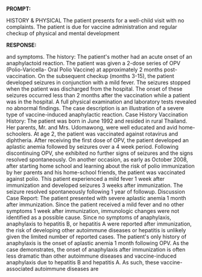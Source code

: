 **PROMPT:**

HISTORY & PHYSICAL The patient presents for a well-child visit with no complaints. The patient is due for vaccine administration and regular checkup of physical and mental development

**RESPONSE:**

  and symptoms. The history: The patient's mother had an acute onset of an anaphylactoid reaction. The patient was given a 2-dose series of OPV (Polio-Varicella- Oral Polio Vaccine) at approximately 2 months post-vaccination.  On the subsequent checkup (months 3-15), the patient developed seizures in conjunction with a mild fever. The seizures stopped when the patient was discharged from the hospital. The onset of these seizures occurred less than 2 months after the vaccination while a patient was in the hospital.  A full physical examination and laboratory tests revealed no abnormal findings.  The case description is an illustration of a severe type of vaccine-induced anaphylactic reaction.  Case History  Vaccination History: The patient was born in June 1992 and resided in rural Thailand. Her parents, Mr. and Mrs. Udomawong, were well educated and avid home-schoolers. At age 2, the patient was vaccinated against rotavirus and diphtheria. After receiving the first dose of OPV, the patient developed an aplastic anemia followed by seizures over a 4 week period. Following discontinuing OPV, she exhibited no further signs of seizures and the signs resolved spontaneously.  On another occasion, as early as October 2008, after starting home school and learning about the risk of polio immunization by her parents and his home-school friends, the patient was vaccinated against polio.  This patient experienced a mild fever 1 week after immunization and developed seizures 3 weeks after immunization. The seizure resolved spontaneously following 1 year of followup.  Discussion  Case Report: The patient presented with severe aplastic anemia 1 month after immunization. Since the patient received a mild fever and no other symptoms 1 week after immunization, immunologic changes were not identified as a possible cause. Since no symptoms of anaphylaxis, anaphylaxis to hepatitis B, or hepatitis A were reported after immunization, the risk of developing other autoimmune diseases or hepatitis is unlikely given the limited number of reported cases.  The patient's only history of anaphylaxis is the onset of aplastic anemia 1 month following OPV.  As the case demonstrates, the onset of anaphylaxis after immunization is often less dramatic than other autoimmune diseases and vaccine-induced anaphylaxis due to hepatitis B and hepatitis A. As such, these vaccine-associated autoimmune diseases are